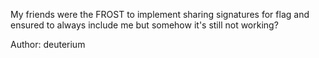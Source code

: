 My friends were the FROST to implement sharing signatures for flag and ensured to always include me but somehow it's still not working?

Author: deuterium
